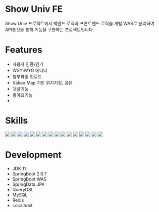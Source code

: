 # Show Univ FE
Show Univ 프로젝트에서 백엔드 로직과 프론트엔드 로직을 개별 WAS로 분리하여 API통신을 통해 기능을 구현하는 프로젝트입니다.

# Features
- 사용자 인증/인가
- WSYIWYG 에디터
- 첨부파일 업로드
- Kakao Map 기반 위치지정, 공유
- 댓글기능
- 좋아요기능
- 
# Skills
<img src="https://img.shields.io/badge/Java-007396?style=for-the-badge&logo=java&logoColor=white"/> <img src="https://img.shields.io/badge/Spring%20Boot-6DB33F.svg?&style=for-the-badge&logo=SpringBoot&logoColor=white"/> <img src="https://img.shields.io/badge/gradle-02303A?style=for-the-badge&logo=gradle&logoColor=white"> <img src="https://img.shields.io/badge/Spring%20Security-6DB33F.svg?&style=for-the-badge&logo=SpringSecurity&logoColor=white"/> <img src="https://img.shields.io/badge/JPA-6DB33F.svg?&style=for-the-badge&logo=JPA&logoColor=white"/> <img src="https://img.shields.io/badge/QueryDSL-00599C.svg?&style=for-the-badge&logo=QueryDSL&logoColor=white"/>  <img src="https://img.shields.io/badge/MySQL-4479A1.svg?&style=for-the-badge&logo=MySQL&logoColor=white"/> <img src="https://img.shields.io/badge/Redis-DC382D.svg?&style=for-the-badge&logo=Redis&logoColor=white"/> <img src="https://img.shields.io/badge/JavaScript-F7DF1E.svg?&style=for-the-badge&logo=JavaScript&logoColor=white"/> <img src="https://img.shields.io/badge/HTML5-E34F26.svg?&style=for-the-badge&logo=HTML5&logoColor=white"/>
<img src="https://img.shields.io/badge/jQuery-0769AD.svg?&style=for-the-badge&logo=jQuery&logoColor=white"/> <img src="https://img.shields.io/badge/Thymleaf-005F0F?style=for-the-badge&logo=Thymeleaf&logoColor=white"/>
<img src="https://img.shields.io/badge/JUnit5-25A162.svg?&style=for-the-badge&logo=JUnit5&logoColor=white"/> <img src="https://img.shields.io/badge/Bootstrap-7952B3.svg?&style=for-the-badge&logo=Bootstrap&logoColor=white"/>
<img src="https://img.shields.io/badge/WebFlux-25A162.svg?&style=for-the-badge&logo=WebFlux&logoColor=white"/>
<img src="https://img.shields.io/badge/Mustache-F7DF1E.svg?&style=for-the-badge&logo=WebFlux&logoColor=white"/>


# Development
- JDK 11
- SpringBoot 2.6.7
- SpringBoot WAS
- SpringData JPA
- QueryDSL
- MySQL
- Redis
- Localhost
